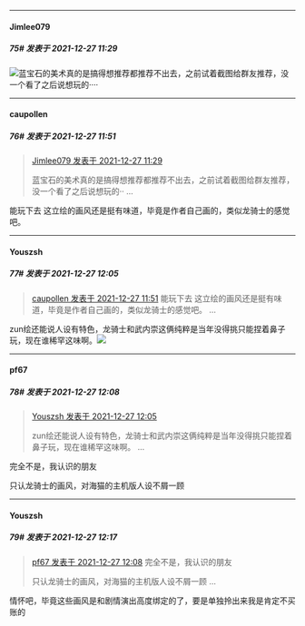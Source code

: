

*****

####  Jimlee079  
##### 75#       发表于 2021-12-27 11:29

<img src="https://static.saraba1st.com/image/smiley/face2017/009.gif" referrerpolicy="no-referrer">蓝宝石的美术真的是搞得想推荐都推荐不出去，之前试着截图给群友推荐，没一个看了之后说想玩的····



*****

####  caupollen  
##### 76#       发表于 2021-12-27 11:51

<blockquote><a href="httphttps://bbs.saraba1st.com/2b/forum.php?mod=redirect&amp;goto=findpost&amp;pid=54060515&amp;ptid=2043795" target="_blank">Jimlee079 发表于 2021-12-27 11:29</a>

蓝宝石的美术真的是搞得想推荐都推荐不出去，之前试着截图给群友推荐，没一个看了之后说想玩的·· ...</blockquote>
能玩下去 这立绘的画风还是挺有味道，毕竟是作者自己画的，类似龙骑士的感觉吧。



*****

####  Youszsh  
##### 77#       发表于 2021-12-27 12:05

<blockquote><a href="httphttps://bbs.saraba1st.com/2b/forum.php?mod=redirect&amp;goto=findpost&amp;pid=54060836&amp;ptid=2043795" target="_blank">caupollen 发表于 2021-12-27 11:51</a>
能玩下去 这立绘的画风还是挺有味道，毕竟是作者自己画的，类似龙骑士的感觉吧。 ...</blockquote>
zun绘还能说人设有特色，龙骑士和武内崇这俩纯粹是当年没得挑只能捏着鼻子玩，现在谁稀罕这味啊。<img src="https://static.saraba1st.com/image/smiley/face2017/067.png" referrerpolicy="no-referrer">

*****

####  pf67  
##### 78#       发表于 2021-12-27 12:08

<blockquote><a href="httphttps://bbs.saraba1st.com/2b/forum.php?mod=redirect&amp;goto=findpost&amp;pid=54060997&amp;ptid=2043795" target="_blank">Youszsh 发表于 2021-12-27 12:05</a>

zun绘还能说人设有特色，龙骑士和武内崇这俩纯粹是当年没得挑只能捏着鼻子玩，现在谁稀罕这味啊。 ...</blockquote>
完全不是，我认识的朋友

只认龙骑士的画风，对海猫的主机版人设不屑一顾

*****

####  Youszsh  
##### 79#       发表于 2021-12-27 12:17

<blockquote><a href="httphttps://bbs.saraba1st.com/2b/forum.php?mod=redirect&amp;goto=findpost&amp;pid=54061026&amp;ptid=2043795" target="_blank">pf67 发表于 2021-12-27 12:08</a>
完全不是，我认识的朋友

只认龙骑士的画风，对海猫的主机版人设不屑一顾 ...</blockquote>
情怀吧，毕竟这些画风是和剧情演出高度绑定的了，要是单独拎出来我是肯定不买账的

